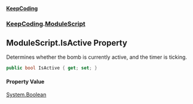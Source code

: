#### [KeepCoding](index.md 'index')
### [KeepCoding](KeepCoding.md 'KeepCoding').[ModuleScript](ModuleScript.md 'KeepCoding.ModuleScript')
## ModuleScript.IsActive Property
Determines whether the bomb is currently active, and the timer is ticking.  
```csharp
public bool IsActive { get; set; }
```
#### Property Value
[System.Boolean](https://docs.microsoft.com/en-us/dotnet/api/System.Boolean 'System.Boolean')

